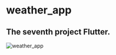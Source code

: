 # weather_app

## The seventh project Flutter.

![weather_app](https://user-images.githubusercontent.com/115084566/197204912-9201029e-f034-4239-a998-6e483c1a5341.png)
